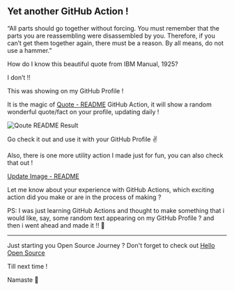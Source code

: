## Yet another GitHub Action !

“All parts should go together without forcing. You must remember that the parts you are reassembling were disassembled by you. Therefore, if you can’t get them together again, there must be a reason. By all means, do not use a hammer.”

How do I know this beautiful quote from IBM Manual, 1925?

I don’t !!

This was showing on my GitHub Profile !

It is the magic of [Quote - README](https://github.com/marketplace/actions/quote-readme) GitHub Action, it will show a random wonderful quote/fact on your profile, updating daily !

![Qoute README Result](https://cdn.hashnode.com/res/hashnode/image/upload/v1605511061562/XRBmduzdd.png)

Go check it out and use it with your GitHub Profile ✌

Also, there is one more utility action I made just for fun, you can also check that out !

[Update Image - README](https://github.com/marketplace/actions/update-image-readme)

Let me know about your experience with GitHub Actions, which exciting action did you make or are in the process of making ?

PS: I was just learning GitHub Actions and thought to make something that i would like, say, some random text appearing on my GitHub Profile ? and then i went ahead and made it !! 🙏

---

Just starting you Open Source Journey ? Don't forget to check out [Hello Open Source](https://github.com/siddharth2016/hello-open-source)

Till next time !

Namaste 🙏